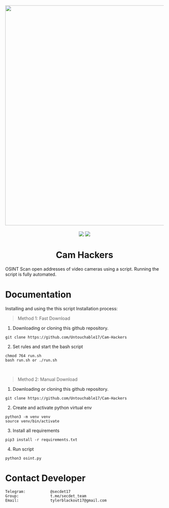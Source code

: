 <h1 align="center">
    <a href="https://github.com/Untouchable17/Cam-Hackers">
        <img src="https://i.ibb.co/YXB7xkT/2023-02-02-23-0.png" width="700">
    </a>
</h1>

<p align="center">
<a href="https://github.com/Untouchable17/Cam-Hackers"><img src="https://img.shields.io/static/v1?label=version&message=1.0.0&color=blue"></a>
<a href="https://github.com/Untouchable17/Cam-Hackers/issues?q=is:issue+is:closed"><img src="https://img.shields.io/github/issues-closed/Untouchable17/Cam-Hackers?color=orange"></a>

</p>

<h1 align="center">Cam Hackers</h1>

OSINT Scan open addresses of video cameras using a script. Running the script is fully automated.

# Documentation

Installing and using the this script Installation process:

> Method 1: Fast Download

1. Downloading or cloning this github repository.
```
git clone https://github.com/Untouchable17/Cam-Hackers
```
2. Set rules and start the bash script
```
chmod 764 run.sh
bash run.sh or ./run.sh
```
<br/>

> Method 2: Manual Download
1. Downloading or cloning this github repository.
```
git clone https://github.com/Untouchable17/Cam-Hackers
```
2. Create and activate python virtual env
```
python3 -m venv venv
source venv/bin/activate
```
3. Install all requirements
```
pip3 install -r requirements.txt
```
4. Run script
```
python3 osint.py
```

# Contact Developer


    Telegram:           @secdet17
    Group:              t.me/secdet_team
    Email:              tylerblackout17@gmail.com

